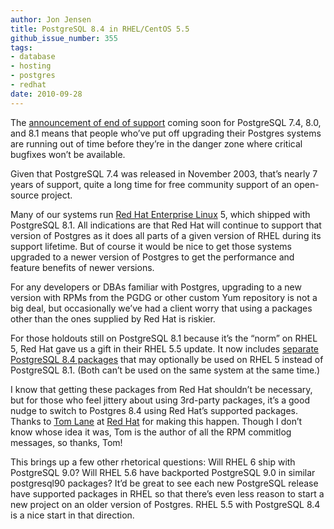 ```yaml
---
author: Jon Jensen
title: PostgreSQL 8.4 in RHEL/CentOS 5.5
github_issue_number: 355
tags:
- database
- hosting
- postgres
- redhat
date: 2010-09-28
---
```


The [announcement of end of support](https://www.postgresql.org/about/news/1214/) coming soon for PostgreSQL 7.4, 8.0, and 8.1 means that people who’ve put off upgrading their Postgres systems are running out of time before they’re in the danger zone where critical bugfixes won’t be available.

Given that PostgreSQL 7.4 was released in November 2003, that’s nearly 7 years of support, quite a long time for free community support of an open-source project.

Many of our systems run [Red Hat Enterprise Linux](https://www.redhat.com/en/technologies/linux-platforms/enterprise-linux) 5, which shipped with PostgreSQL 8.1. All indications are that Red Hat will continue to support that version of Postgres as it does all parts of a given version of RHEL during its support lifetime. But of course it would be nice to get those systems upgraded to a newer version of Postgres to get the performance and feature benefits of newer versions.

For any developers or DBAs familiar with Postgres, upgrading to a new version with RPMs from the PGDG or other custom Yum repository is not a big deal, but occasionally we’ve had a client worry that using a packages other than the ones supplied by Red Hat is riskier.

For those holdouts still on PostgreSQL 8.1 because it’s the “norm” on RHEL 5, Red Hat gave us a gift in their RHEL 5.5 update. It now includes [separate PostgreSQL 8.4 packages](https://access.redhat.com/documentation/en-us/red_hat_enterprise_linux/5/html/5.5_release_notes/ar01s08) that may optionally be used on RHEL 5 instead of PostgreSQL 8.1. (Both can’t be used on the same system at the same time.)

I know that getting these packages from Red Hat shouldn’t be necessary, but for those who feel jittery about using 3rd-party packages, it’s a good nudge to switch to Postgres 8.4 using Red Hat’s supported packages. Thanks to [Tom Lane](https://en.wikipedia.org/wiki/Tom_Lane_(computer_scientist)) at [Red Hat](https://www.redhat.com/en) for making this happen. Though I don’t know whose idea it was, Tom is the author of all the RPM commitlog messages, so thanks, Tom!

This brings up a few other rhetorical questions: Will RHEL 6 ship with PostgreSQL 9.0? Will RHEL 5.6 have backported PostgreSQL 9.0 in similar postgresql90 packages? It’d be great to see each new PostgreSQL release have supported packages in RHEL so that there’s even less reason to start a new project on an older version of Postgres. RHEL 5.5 with PostgreSQL 8.4 is a nice start in that direction.

